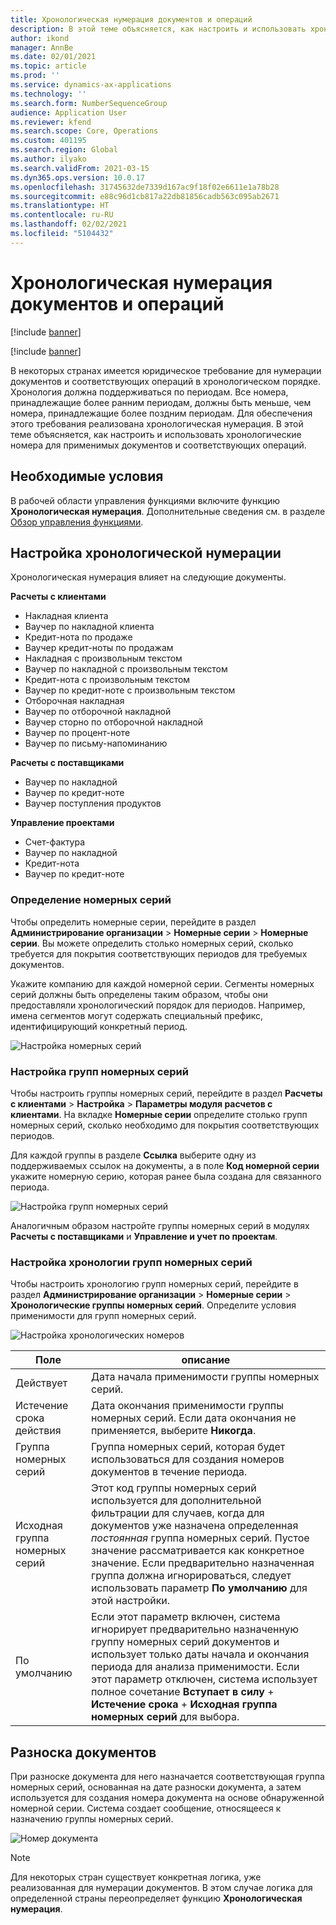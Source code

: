 ```yaml
---
title: Хронологическая нумерация документов и операций
description: В этой теме объясняется, как настроить и использовать хронологические номера для применимых документов и соответствующих операций.
author: ikond
manager: AnnBe
ms.date: 02/01/2021
ms.topic: article
ms.prod: ''
ms.service: dynamics-ax-applications
ms.technology: ''
ms.search.form: NumberSequenceGroup
audience: Application User
ms.reviewer: kfend
ms.search.scope: Core, Operations
ms.custom: 401195
ms.search.region: Global
ms.author: ilyako
ms.search.validFrom: 2021-03-15
ms.dyn365.ops.version: 10.0.17
ms.openlocfilehash: 31745632de7339d167ac9f18f02e6611e1a78b28
ms.sourcegitcommit: e88c96d1cb817a22db81856cadb563c095ab2671
ms.translationtype: HT
ms.contentlocale: ru-RU
ms.lasthandoff: 02/02/2021
ms.locfileid: "5104432"
---
```

# <a name="numbering-documents-and-vouchers-chronologically"></a>Хронологическая нумерация документов и операций

[!include [banner](../includes/banner.md)]

[!include [banner](../includes/preview-banner.md)]

В некоторых странах имеется юридическое требование для нумерации документов и соответствующих операций в хронологическом порядке. Хронология должна поддерживаться по периодам. Все номера, принадлежащие более ранним периодам, должны быть меньше, чем номера, принадлежащие более поздним периодам. Для обеспечения этого требования реализована хронологическая нумерация. В этой теме объясняется, как настроить и использовать хронологические номера для применимых документов и соответствующих операций.

## <a name="prerequisites"></a>Необходимые условия

В рабочей области управления функциями включите функцию **Хронологическая нумерация**. Дополнительные сведения см. в разделе [Обзор управления функциями](../../fin-ops-core/fin-ops/get-started/feature-management/feature-management-overview.md).

## <a name="configure-chronological-numbering"></a>Настройка хронологической нумерации

Хронологическая нумерация влияет на следующие документы.

**Расчеты с клиентами**
- Накладная клиента
- Ваучер по накладной клиента
- Кредит-нота по продаже
- Ваучер кредит-ноты по продажам
- Накладная с произвольным текстом
- Ваучер по накладной с произвольным текстом
- Кредит-нота с произвольным текстом
- Ваучер по кредит-ноте с произвольным текстом
- Отборочная накладная
- Ваучер по отборочной накладной
- Ваучер сторно по отборочной накладной
- Ваучер по процент-ноте
- Ваучер по письму-напоминанию

**Расчеты с поставщиками**
- Ваучер по накладной
- Ваучер по кредит-ноте
- Ваучер поступления продуктов

**Управление проектами**
- Счет-фактура
- Ваучер по накладной
- Кредит-нота
- Ваучер по кредит-ноте 

### <a name="define-number-sequences"></a>Определение номерных серий

Чтобы определить номерные серии, перейдите в раздел **Администрирование организации** > **Номерные серии** > **Номерные серии**. Вы можете определить столько номерных серий, сколько требуется для покрытия соответствующих периодов для требуемых документов. 

Укажите компанию для каждой номерной серии. Сегменты номерных серий должны быть определены таким образом, чтобы они предоставляли хронологический порядок для периодов. Например, имена сегментов могут содержать специальный префикс, идентифицирующий конкретный период.

![Настройка номерных серий](media/chrono-num-sequence.jpg)

### <a name="configure-number-sequence-groups"></a>Настройка групп номерных серий

Чтобы настроить группы номерных серий, перейдите в раздел **Расчеты с клиентами** > **Настройка** > **Параметры модуля расчетов с клиентами**. На вкладке **Номерные серии** определите столько групп номерных серий, сколько необходимо для покрытия соответствующих периодов. 

Для каждой группы в разделе **Ссылка** выберите одну из поддерживаемых ссылок на документы, а в поле **Код номерной серии** укажите номерную серию, которая ранее была создана для связанного периода.

![Настройка групп номерных серий](media/chrono-num-sequence-group.jpg)

Аналогичным образом настройте группы номерных серий в модулях **Расчеты с поставщиками** и **Управление и учет по проектам**.

### <a name="configure-number-sequence-groups-chronology"></a>Настройка хронологии групп номерных серий

Чтобы настроить хронологию групп номерных серий, перейдите в раздел **Администрирование организации** > **Номерные серии** > **Хронологические группы номерных серий**. Определите условия применимости для групп номерных серий.

![Настройка хронологических номеров](media/chrono-num-sequence-group-period.jpg)

| Поле            | описание                                                                                                                                                                                                                                                                                                                                                                                   |
|---------------------|------------------------------------------------------------------------------------------------------------------------------------------------------------------------------------------------------------------------------------------------------------------------------------------------------------------------------------------------------------------------------------------------|
| Действует  | Дата начала применимости группы номерных серий. |
| Истечение срока действия      | Дата окончания применимости группы номерных серий. Если дата окончания не применяется, выберите **Никогда**. |
| Группа номерных серий | Группа номерных серий, которая будет использоваться для создания номеров документов в течение периода. |
| Исходная группа номерных серий | Этот код группы номерных серий используется для дополнительной фильтрации для случаев, когда для документов уже назначена определенная *постоянная* группа номерных серий. Пустое значение рассматривается как конкретное значение. Если предварительно назначенная группа должна игнорироваться, следует использовать параметр **По умолчанию** для этой настройки. |
| По умолчанию | Если этот параметр включен, система игнорирует предварительно назначенную группу номерных серий документов и использует только даты начала и окончания периода для анализа применимости. Если этот параметр отключен, система использует полное сочетание **Вступает в силу** + **Истечение срока** + **Исходная группа номерных серий** для выбора. |

## <a name="document-posting"></a>Разноска документов
При разноске документа для него назначается соответствующая группа номерных серий, основанная на дате разноски документа, а затем используется для создания номера документа на основе обнаруженной номерной серии. Система создает сообщение, относящееся к назначению группы номерных серий.

![Номер документа](media/chrono-num-sequence-fti.jpg)

> [!NOTE]
> Для некоторых стран существует конкретная логика, уже реализованная для нумерации документов. В этом случае логика для определенной страны переопределяет функцию **Хронологическая нумерация**.
